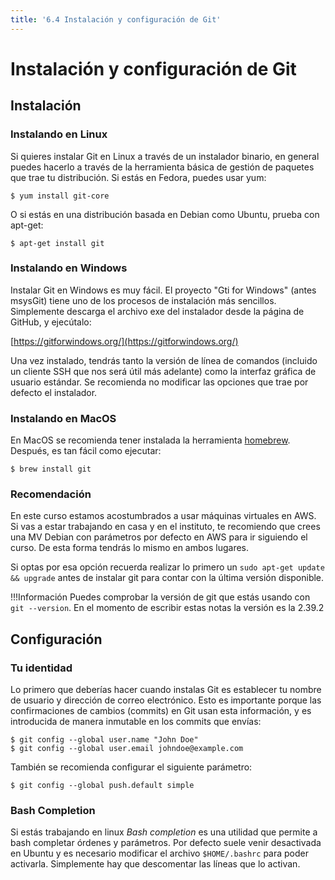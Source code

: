 ```yaml
---
title: '6.4 Instalación y configuración de Git'
---
```


# Instalación y configuración de Git

## Instalación

### Instalando en Linux

Si quieres instalar Git en Linux a través de un instalador binario, en general puedes hacerlo a través de la herramienta básica de gestión de paquetes que trae tu distribución. Si estás en Fedora, puedes usar yum:

    $ yum install git-core

O si estás en una distribución basada en Debian como Ubuntu, prueba con apt-get:

    $ apt-get install git

### Instalando en Windows

Instalar Git en Windows es muy fácil. El proyecto "Gti for Windows" (antes msysGit) tiene uno de los procesos de instalación más sencillos. Simplemente descarga el archivo exe del instalador desde la página de GitHub, y ejecútalo:

[https://gitforwindows.org/](https://gitforwindows.org/)

Una vez instalado, tendrás tanto la versión de línea de comandos (incluido un cliente SSH que nos será útil más adelante) como la interfaz gráfica de usuario estándar. Se recomienda no modificar las opciones que trae por defecto el instalador.

### Instalando en MacOS

En MacOS se recomienda tener instalada la herramienta [homebrew](https://brew.sh/). Después, es tan fácil como ejecutar:

    $ brew install git

### Recomendación

En este curso estamos acostumbrados a usar máquinas virtuales en AWS. Si vas a estar trabajando en casa y en el instituto, te recomiendo que crees una MV Debian con parámetros por defecto en AWS para ir siguiendo el curso. De esta forma tendrás lo mismo en ambos lugares.

Si optas por esa opción recuerda realizar lo primero un `sudo apt-get update && upgrade` antes de instalar git para contar con la última versión disponible.

!!!Información
    Puedes comprobar la versión de git que estás usando con `git --version`. En el momento de escribir estas notas la versión es la 2.39.2

## Configuración

### Tu identidad

Lo primero que deberías hacer cuando instalas Git es establecer tu nombre de usuario y dirección de correo electrónico. Esto es importante porque las confirmaciones de cambios (commits) en Git usan esta información, y es introducida de manera inmutable en los commits que envías:

    $ git config --global user.name "John Doe"
    $ git config --global user.email johndoe@example.com

También se recomienda configurar el siguiente parámetro:

    $ git config --global push.default simple

### Bash Completion

Si estás trabajando en linux _Bash completion_ es una utilidad que permite a bash completar órdenes y parámetros. Por defecto suele venir desactivada en Ubuntu y es necesario modificar el archivo `$HOME/.bashrc` para poder activarla. Simplemente hay que descomentar las líneas que lo activan.